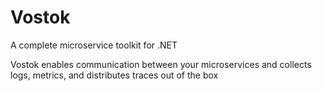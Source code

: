 # Vostok

A complete microservice toolkit for .NET

Vostok enables communication between your microservices and collects logs, metrics, and distributes traces out of the box
